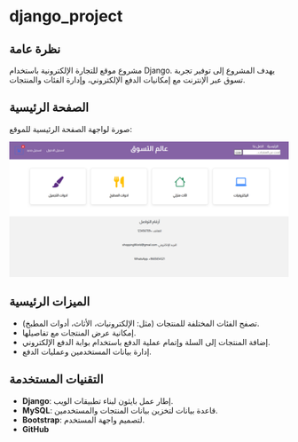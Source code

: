 # django_project


## نظرة عامة
مشروع موقع للتجارة الإلكترونية باستخدام Django. يهدف المشروع إلى توفير تجربة تسوق عبر الإنترنت مع إمكانيات الدفع الإلكتروني، وإدارة الفئات والمنتجات.

## الصفحة الرئيسية
صورة لواجهة الصفحة الرئيسية للموقع:

![الصفحة الرئيسية](home.PNG)

## الميزات الرئيسية
- تصفح الفئات المختلفة للمنتجات (مثل: الإلكترونيات، الأثاث، أدوات المطبخ).
- إمكانية عرض المنتجات مع تفاصيلها.
- إضافة المنتجات إلى السلة وإتمام عملية الدفع باستخدام بوابة الدفع الإلكتروني.
- إدارة بيانات المستخدمين وعمليات الدفع.

## التقنيات المستخدمة
- **Django**: إطار عمل بايثون لبناء تطبيقات الويب.
- **MySQL**: قاعدة بيانات لتخزين بيانات المنتجات والمستخدمين.
- **Bootstrap**: لتصميم واجهة المستخدم.
- **GitHub**
